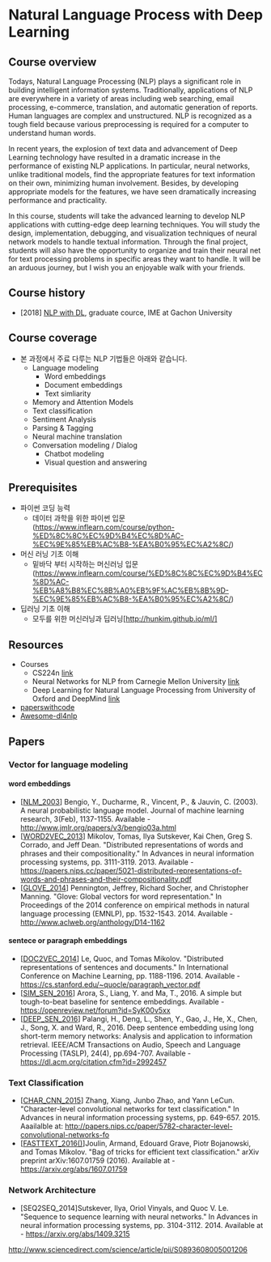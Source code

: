 # Natural Language Process with Deep Learning

## Course overview
Todays, Natural Language Processing (NLP) plays a significant role in building intelligent information systems. Traditionally, applications of NLP are everywhere in a variety of areas including web searching, email processing, e-commerce, translation, and automatic generation of reports.  Human languages are complex and unstructured. NLP is recognized as a tough field because various preprocessing is required for a computer to understand human words.

In recent years, the explosion of text data and advancement of Deep Learning technology have resulted in a dramatic increase in the performance of existing NLP applications. In particular, neural networks, unlike traditional models, find the appropriate features for text information on their own, minimizing human involvement. Besides, by developing appropriate models for the features, we have seen dramatically increasing performance and practicality.

In this course, students will take the advanced learning to develop NLP applications with cutting-edge deep learning techniques. You will study the design, implementation, debugging, and visualization techniques of neural network models to handle textual information. Through the final project, students will also have the opportunity to organize and train their neural net for text processing problems in specific areas they want to handle. It will be an arduous journey, but I wish you an enjoyable walk with your friends.

## Course history
- [2018] [NLP with DL](https://github.com/TEAMLAB-Lecture/deep_nlp_101/tree/master/2018), graduate cource, IME at Gachon University

## Course coverage
- 본 과정에서 주료 다루는 NLP 기법들은 아래와 같습니다.
  - Language modeling
    - Word embeddings
    - Document embeddings
    - Text simliarity
  - Memory and Attention Models
  - Text classification
  - Sentiment Analysis
  - Parsing & Tagging
  - Neural machine translation
  - Conversation modeling / Dialog
    - Chatbot modeling
    - Visual question and answering


## Prerequisites
- 파이썬 코딩 능력
  - 데이터 과학을 위한 파이썬 입문(https://www.inflearn.com/course/python-%ED%8C%8C%EC%9D%B4%EC%8D%AC-%EC%9E%85%EB%AC%B8-%EA%B0%95%EC%A2%8C/)
- 머신 러닝 기초 이해
  - 밑바닥 부터 시작하는 머신러닝 입문 (https://www.inflearn.com/course/%ED%8C%8C%EC%9D%B4%EC%8D%AC-%EB%A8%B8%EC%8B%A0%EB%9F%AC%EB%8B%9D-%EC%9E%85%EB%AC%B8-%EA%B0%95%EC%A2%8C/)
- 딥러닝 기초 이해
  - 모두를 위한 머신러닝과 딥러닝[http://hunkim.github.io/ml/]

## Resources
- Courses
  - CS224n [link](http://web.stanford.edu/class/cs224n/)
  - Neural Networks for NLP from Carnegie Mellon University [link](http://phontron.com/class/nn4nlp2017/)
  - Deep Learning for Natural Language Processing from University of Oxford and DeepMind [link](https://www.cs.ox.ac.uk/teaching/courses/2016-2017/dl/)
- [paperswithcode](https://paperswithcode.com/)
- [Awesome-dl4nlp](https://github.com/brianspiering/awesome-dl4nlp)

## Papers
### Vector for language modeling

#### word embeddings
- \[[NLM_2003]()\] Bengio, Y., Ducharme, R., Vincent, P., & Jauvin, C. (2003). A neural probabilistic language model. Journal of machine learning research, 3(Feb), 1137-1155. Available - http://www.jmlr.org/papers/v3/bengio03a.html
- \[[WORD2VEC_2013]()\] Mikolov, Tomas, Ilya Sutskever, Kai Chen, Greg S. Corrado, and Jeff Dean. "Distributed representations of words and phrases and their compositionality." In Advances in neural information processing systems, pp. 3111-3119. 2013.  Available - https://papers.nips.cc/paper/5021-distributed-representations-of-words-and-phrases-and-their-compositionality.pdf
- \[[GLOVE_2014]()\] Pennington, Jeffrey, Richard Socher, and Christopher Manning. "Glove: Global vectors for word representation." In Proceedings of the 2014 conference on empirical methods in natural language processing (EMNLP), pp. 1532-1543. 2014. Available - http://www.aclweb.org/anthology/D14-1162

#### sentece or paragraph embeddings
- \[[DOC2VEC_2014]()\] Le, Quoc, and Tomas Mikolov. "Distributed representations of sentences and documents." In International Conference on Machine Learning, pp. 1188-1196. 2014. Available - https://cs.stanford.edu/~quocle/paragraph_vector.pdf
- \[[SIM_SEN_2016]()\] Arora, S., Liang, Y. and Ma, T., 2016. A simple but tough-to-beat baseline for sentence embeddings. Available - https://openreview.net/forum?id=SyK00v5xx
- \[[DEEP_SEN_2016]()\] Palangi, H., Deng, L., Shen, Y., Gao, J., He, X., Chen, J., Song, X. and Ward, R., 2016. Deep sentence embedding using long short-term memory networks: Analysis and application to information retrieval. IEEE/ACM Transactions on Audio, Speech and Language Processing (TASLP), 24(4), pp.694-707. Available - https://dl.acm.org/citation.cfm?id=2992457



### Text Classification
- \[[CHAR_CNN_2015]()\] Zhang, Xiang, Junbo Zhao, and Yann LeCun. "Character-level convolutional networks for text classification." In Advances in neural information processing systems, pp. 649-657. 2015. Aaailalble at: http://papers.nips.cc/paper/5782-character-level-convolutional-networks-fo
- \[[FASTTEXT_2016()]()\]Joulin, Armand, Edouard Grave, Piotr Bojanowski, and Tomas Mikolov. "Bag of tricks for efficient text classification." arXiv preprint arXiv:1607.01759 (2016). Available at - https://arxiv.org/abs/1607.01759

### Network Architecture
- \[SEQ2SEQ_2014\]Sutskever, Ilya, Oriol Vinyals, and Quoc V. Le. "Sequence to sequence learning with neural networks." In Advances in neural information processing systems, pp. 3104-3112. 2014. Available at - https://arxiv.org/abs/1409.3215


http://www.sciencedirect.com/science/article/pii/S0893608005001206
